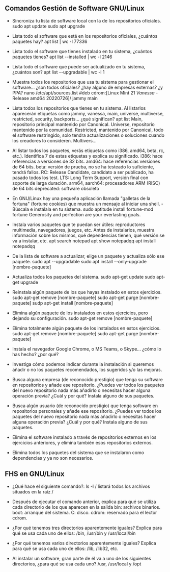 ## Comandos Gestión de Software GNU/Linux
- Sincroniza tu lista de software local con la de los repositorios oficiales.
sudo apt update
sudo apt upgrade
- Lista todo el software que está en los repositorios oficiales, ¿cuántos paquetes hay?
apt list | wc -l
77336
- Lista todo el software que tienes instalado en tu sistema, ¿cuántos paquetes tienes?
apt list --installed | wc -l
2146
- Lista todo el software que puede ser actualizado en tu sistema, ¿cuántos son?
apt list --upgradable | wc -l
1
- Muestra todos los repositorios que usa tu sistema para gestionar el software... ¿son todos oficiales? ¿hay alguno de empresas externas? ¿y PPA?
nano /etc/apt/sources.list
#deb cdrom:[Linux Mint 21 _Vanessa_ - Release amd64 20220726]/ jammy main
- Lista todos los repositorios que tienes en tu sistema. Al listarlos aparecerán etiquetas como jammy, vanessa, main, universe, multiverse, restricted, security, backports... ¿qué significan?
apt list
Main, repositorio principal mantenido por Canonical.
Universe, repositorio mantenido por la comunidad.
Restricted, mantenido por Canonical, todo el software restringido, solo tendra actualizaciones o soluciones cuando los creadores lo consideren.
Multivers... 
- Al listar todos los paquetes, verás etiquetas como i386, amd64, beta, rc, etc.). Identifica 7 de estas etiquetas y explica su significado.
i386: hace referencias a versiones de 32 bits.
amd64: hace referencias versiones de 64 bits.
beta: versión de prueba, no se ha testeado lo suficiente, tendrá fallos.
RC: Release Candidate, candidato a ser publicado, ha pasado todos los test.
LTS: Long Term Support, versión final con soporte de larga duración.
arm64, aarch64: procesadores ARM (RISC) de 64 bits
deprecated: software obsoleto
- En GNU/Linux hay una pequeña aplicación llamada "galletas de la fortuna" (fortune cookies) que muestra un mensaje al iniciar una shell. - Búscala e instálala en tu sistema.
sudo aptitude install fortune-mod
fortune
Generosity and perfection are your everlasting goals.
- Instala varios paquetes que te puedan ser útiles: reproductores multimedia, navegadores, juegos, etc. Antes de instalarlos, muestra información sobre los mismos, qué dependencias tienen, qué versión se va a instalar, etc.
apt search notepad
apt show notepadqq
apt install notepadqq
- De la lista de software a actualizar, elige un paquete y actualiza sólo ese paquete.
sudo apt --upgradable
sudo apt install --only-upgrade [nombre-paquete]
- Actualiza todos los paquetes del sistema.
sudo apt-get update
sudo apt-get upgrade
- Reinstala algún paquete de los que hayas instalado en estos ejercicios.
sudo apt-get remove [nombre-paquete]
sudo apt-get purge [nombre-paquete]
sudp apt-get install [nombre-paquete]
- Elimina algún paquete de los instalados en estos ejercicios, pero dejando su configuración.
sudo apt-get remove [nombre-paquete]
- Elimina totalmente algún paquete de los instalados en estos ejercicios.
sudo apt-get remove [nombre-paquete]
sudo apt-get purge [nombre-paquete]
- Instala el navegador Google Chrome, o MS Teams, o Skype... ¿cómo lo has hecho? ¿por qué?

- Investiga cómo podemos indicar durante la instalación si queremos añadir o no los paquetes recomendados, los sugeridos y/o las mejoras.
- Busca alguna empresa (de reconocido prestigio) que tenga su software en repositorios y añade ese repositorio. ¿Puedes ver todos los paquetes del nuevo repositorio nada más añadirlo o necesitas hacer alguna operación previa? ¿Cuál y por qué? Instala alguno de sus paquetes.
- Busca algún usuario (de reconocido prestigio) que tenga software en repositorios personales y añade ese repositorio. ¿Puedes ver todos los paquetes del nuevo repositorio nada más añadirlo o necesitas hacer alguna operación previa? ¿Cuál y por qué? Instala alguno de sus paquetes.
- Elimina el software instalado a través de repositorios externos en los ejercicios anteriores, y elimina también esos repositorios externos.
- Elimina todos los paquetes del sistema que se instalaron como dependencias y ya no son necesarios.

## FHS en GNU/Linux
- ¿Qué hace el siguiente comando?: ls -l /
 listará todos los archivos situados en la raíz /
- Después de ejecutar el comando anterior, explica para qué se utiliza cada directorio de los que aparecen en la salida
bin: archivos binarios.
boot: arranque del sistema.
C: disco.
cdrom: reservado para el lector cdrom.

- ¿Por qué tenemos tres directorios aparentemente iguales? Explica para qué se usa cada uno de ellos: /bin, /usr/bin y /usr/local/bin
- ¿Por qué tenemos varios directorios aparentemente iguales? Explica para qué se usa cada uno de ellos: /lib, /lib32, etc.
- Al instalar un software, gran parte de él va a uno de los siguientes directorios, ¿para qué se usa cada uno? /usr, /usr/local y /opt
